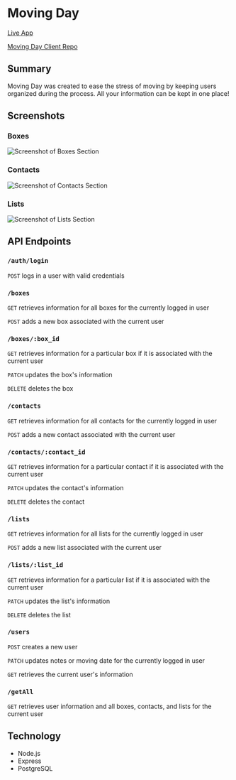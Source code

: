 # Moving Day

[Live App](https://moving-day-client.vercel.app/)

[Moving Day Client Repo](https://github.com/matt-ros/moving-day-client)

## Summary

Moving Day was created to ease the stress of moving by keeping users organized during the process.  All your information can be kept in one place!

## Screenshots

### Boxes

![Screenshot of Boxes Section](https://i.ibb.co/QYrVVPW/screenshot-boxes.png)

### Contacts

![Screenshot of Contacts Section](https://i.ibb.co/Ht2L0V6/screenshot-contacts.png)

### Lists

![Screenshot of Lists Section](https://i.ibb.co/sWB7HcR/screenshot-lists.png)

## API Endpoints

### `/auth/login`

`POST` logs in a user with valid credentials

### `/boxes`

`GET` retrieves information for all boxes for the currently logged in user

`POST` adds a new box associated with the current user

### `/boxes/:box_id`

`GET` retrieves information for a particular box if it is associated with the current user

`PATCH` updates the box's information

`DELETE` deletes the box

### `/contacts`

`GET` retrieves information for all contacts for the currently logged in user

`POST` adds a new contact associated with the current user

### `/contacts/:contact_id`

`GET` retrieves information for a particular contact if it is associated with the current user

`PATCH` updates the contact's information

`DELETE` deletes the contact

### `/lists`

`GET` retrieves information for all lists for the currently logged in user

`POST` adds a new list associated with the current user

### `/lists/:list_id`

`GET` retrieves information for a particular list if it is associated with the current user

`PATCH` updates the list's information

`DELETE` deletes the list

### `/users`

`POST` creates a new user

`PATCH` updates notes or moving date for the currently logged in user

`GET` retrieves the current user's information

### `/getAll`

`GET` retrieves user information and all boxes, contacts, and lists for the current user

## Technology

* Node.js
* Express
* PostgreSQL
